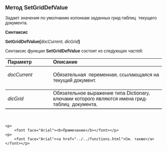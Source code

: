 <html>
<head>
<title>SetGridDefValue</title>
</head>

<body>

<p><font size="4" face="Arial"><strong>Метод SetGridDefValue</strong></font></p>

<p><font face="Arial">Задает значения по умoлчанию колонкам заданных грид-таблиц&nbsp; 
    текущего&nbsp; документа.</font></p>

<p><font face="Arial"><b>Синтаксис</b></font></p>

<p><strong><font face="Arial">SetGridDefValue</font></strong><font face="Arial"><strong>(</strong><em>docCurrent, 
    dicGrid</em><strong>)</strong></font></p>

<p><font face="Arial">Синтаксис функции <strong>SetGridDefValue </strong>состоит из следующих частей:</font></p>

<table border="1" cellPadding="5" cols="2" frame="below" rules="rows">
<TBODY>
  <tr vAlign="top">
    <td class="label" width="29%"><font face="Arial"><b>Параметр</b></font></td>
    <td class="label" width="71%"><font face="Arial"><strong>Описание</strong></font></td>
  </tr>
  <tr vAlign="top">
    <td width="29%">
        <p>
            <em><font face="Arial">docCurrent</font></em></p>
      </td>
    <td width="71%">
        <p>
            <font face="Arial">Обязательная&nbsp; переменная, ссылающаяся на текущий документ. </font></p>
      </td>
  </tr>
  <tr>
    <td width="29%"><font face="Arial"><em>dicGrid</em></font></td>
    <td width="71%"><font face="Arial">Обязательное выражение типа Dictionary, ключами 
        которого являются имена грид-таблиц&nbsp; документа.</font></td>
  </tr>
  </table>

<p class="label">&nbsp;</p>

    <p>
        <font face="Arial"><b>Примечание</b></font></p>
    <p>
        <font face="Arial"><a href="../../functions.html">См. также</a></font></p>
</body>
</html>

